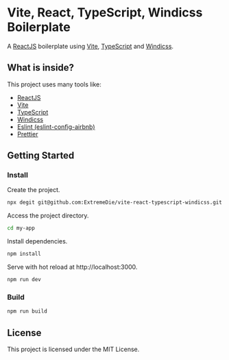# Vite, React, TypeScript, Windicss Boilerplate

A [ReactJS](https://reactjs.org) boilerplate using [Vite](https://vitejs.dev), [TypeScript](https://www.typescriptlang.org) and [Windicss](https://windicss.org/).

## What is inside?

This project uses many tools like:

- [ReactJS](https://reactjs.org)
- [Vite](https://vitejs.dev)
- [TypeScript](https://www.typescriptlang.org)
- [Windicss](https://windicss.org/)
- [Eslint (eslint-config-airbnb)](https://www.npmjs.com/package/eslint-config-airbnb)
- [Prettier](https://prettier.io)

## Getting Started

### Install

Create the project.

```bash
npx degit git@github.com:ExtremeDie/vite-react-typescript-windicss.git my-app
```

Access the project directory.

```bash
cd my-app
```

Install dependencies.

```bash
npm install
```

Serve with hot reload at http://localhost:3000.

```bash
npm run dev
```


### Build

```bash
npm run build
```
## License

This project is licensed under the MIT License.
